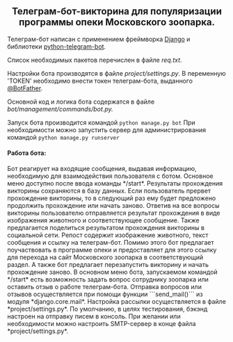 <h2 align="center">Телеграм-бот-викторина для популяризации программы опеки Московского зоопарка.</h2>

Телеграм-бот написан с применением фреймворка <a href="https://www.djangoproject.com/" target="_blank">Django</a> и библиотеки <a href="https://python-telegram-bot.org/" target="_blank">python-telegram-bot</a>.

Список необходимых пакетов перечислен в файле *req.txt*.

Настройки бота производятся в файле *project/settings.py*.
В переменную 'TOKEN' необходимо внести токен телеграм-бота, выданного <a href="https://t.me/BotFather" target="_blank">@BotFather</a>.

Основной код и логика бота содержатся в файле *bot/management/commands/bot.py.*

Запуск бота производится командой ```python manage.py bot```
При необходимости можно запустить сервер для администрирования командой ```python manage.py runserver```

<h4>Работа бота:</h4>
Бот реагирует на входящие сообщения, выдавая информацию, необходимую для взаимодействия пользователя с ботом. Основное меню доступно после ввода команды */start*. 
Результаты прохождения викторины сохраняются в базу данных. Если пользователь прервет прохождение викторины, то в следующий раз ему будет предложено продолжить прохождение или начать заново. Ответив на все вопросы викторины пользователю отправляется результат прохождения в виде изображения животного и соответствующее сообщение. Также предлагается поделиться результатом прохождения викторины в социальной сети. Репост содержит изображение животного, текст сообщения и ссылку на телеграм-бот. Помимо этого бот предлагает поучаствовать в программе опеки и предоставляет для этого ссылку для перехода на сайт Московского зоопарка в соответствующий раздел. А также бот предлагает перезапустить викторину и начать прохождение заново.
В основном меню бота, запускаемом командой */start* есть возможность задать вопрос сотруднику зоопарка или оставить отзыв о работе телеграм-бота. Отправка вопросов или отзывов осуществляется при помощи функции ```send_mail()``` из модуля *django.core.mail*. Настройка рассылки осуществляется в файле *project/settings.py*. По умолчанию, в целях тестирования, бэкэнд настроен на отправку писем в консоль. При желании или необходимости можно настроить SMTP-сервер в конце файла *project/settings.py*.
